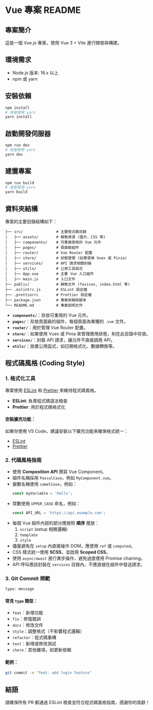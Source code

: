 # Vue 專案 README

## 專案簡介

這是一個 Vue.js 專案，使用 Vue 3 + Vite 進行開發與構建。

## 環境需求

- Node.js 版本: 16.x 以上
- npm 或 yarn

## 安裝依賴

```sh
npm install
# 或者使用 yarn
yarn install
```

## 啟動開發伺服器

```sh
npm run dev
# 或者使用 yarn
yarn dev
```

## 建置專案

```sh
npm run build
# 或者使用 yarn
yarn build
```

## 資料夾結構

專案的主要目錄結構如下：

```
├── src/               # 主要程式碼目錄
│   ├── assets/        # 靜態資源 (圖片、CSS 等)
│   ├── components/    # 可重複使用的 Vue 元件
│   ├── pages/         # 頁面級組件
│   ├── router/        # Vue Router 配置
│   ├── store/         # 狀態管理 (如果使用 Vuex 或 Pinia)
│   ├── services/      # API 請求相關封裝
│   ├── utils/         # 公用工具函式
│   ├── App.vue        # 主要 Vue 入口組件
│   ├── main.js        # 入口文件
├── public/            # 靜態文件 (favicon, index.html 等)
├── .eslintrc.js       # ESLint 設定檔
├── .prettierrc        # Prettier 設定檔
├── package.json       # 專案依賴與腳本
└── README.md          # 專案說明文件
```

- **`components/`**：存放可重用的 Vue 元件。
- **`pages/`**：存放頁面級的組件，每個頁面為單獨的 `.vue` 文件。
- **`router/`**：用於管理 Vue Router 配置。
- **`store/`**：如果使用 Vuex 或 Pinia 來管理應用狀態，則在此目錄中存放。
- **`services/`**：封裝 API 請求，讓元件不直接調用 API。
- **`utils/`**：放置公用函式，如日期格式化、數據轉換等。

## 程式碼風格 (Coding Style)

### 1. 格式化工具

專案使用 [ESLint](https://eslint.org/) 和 [Prettier](https://prettier.io/) 來維持程式碼風格。

- **ESLint**: 負責程式碼語法檢查
- **Prettier**: 用於程式碼格式化

#### 安裝擴充功能：

如果你使用 VS Code，建議安裝以下擴充功能來確保格式統一：

- [ESLint](https://marketplace.visualstudio.com/items?itemName=dbaeumer.vscode-eslint)
- [Prettier](https://marketplace.visualstudio.com/items?itemName=esbenp.prettier-vscode)

### 2. 代碼風格指南

- 使用 **Composition API** 撰寫 Vue Component。
- 組件名稱採用 `PascalCase`，例如 `MyComponent.vue`。
- 變數名稱使用 `camelCase`，例如：
  ```js
  const myVariable = 'Hello';
  ```
- 常數使用 `UPPER_CASE` 命名，例如：
  ```js
  const API_URL = 'https://api.example.com';
  ```
- 每個 Vue 組件內部的部分應按照 **順序** 擺放：
    1. `script` (setup 相關邏輯)
    2. `template`
    3. `style`
- 儘量避免在 `setup` 內直接操作 DOM，應使用 `ref` 或 `computed`。
- CSS 樣式統一使用 **SCSS**，並啟用 **Scoped CSS**。
- 使用 `async/await` 進行異步操作，避免過度使用 Promise chaining。
- API 呼叫應該封裝在 `services` 目錄內，不應直接在組件中發送請求。

### 3. Git Commit 規範

```sh
type: message
```

#### 常見 `type` 類型：

- `feat`：新增功能
- `fix`：修復錯誤
- `docs`：修改文件
- `style`：調整格式（不影響程式邏輯）
- `refactor`：程式碼重構
- `test`：新增或修改測試
- `chore`：其他雜項，如更新依賴

#### 範例：

```sh
git commit -m "feat: add login feature"
```

## 結語

請確保所有 PR 都通過 ESLint 檢查並符合程式碼風格指南，感謝你的貢獻！

